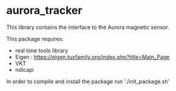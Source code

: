 # aurora_tracker


This library contains the interface to the Aurora magnetic sensor.

This package requires:
-  real time tools library
-  Eigen : https://eigen.tuxfamily.org/index.php?title=Main_Page
-  VKT
-  ndicapi

In order to compile and install the package run './init_package.sh'
